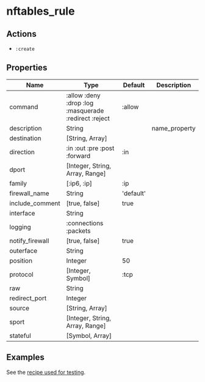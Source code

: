 # nftables_rule

## Actions

- `:create`


## Properties

| Name            | Type                                                  | Default   | Description                                                         |
| --------------- | ----------------------------------------------------- | --------- | ------------------------------------------------------------------- |
| command         | :allow :deny :drop :log :masquerade :redirect :reject | :allow    |                                                                     |
| description     | String                                                |           | name_property                                                       |
| destination     | [String, Array]                                       |           |                                                                     |
| direction       | :in :out :pre :post :forward                          | :in       |                                                                     |
| dport           | [Integer, String, Array, Range]                       |           |                                                                     |
| family          | [:ip6, :ip]                                           | :ip       |                                                                     |
| firewall_name   | String                                                | 'default' |                                                                     |
| include_comment | [true, false]                                         | true      |                                                                     |
| interface       | String                                                |           |                                                                     |
| logging         | :connections :packets                                 |           |                                                                     |
| notify_firewall | [true, false]                                         | true      |                                                                     |
| outerface       | String                                                |           |                                                                     |
| position        | Integer                                               | 50        |                                                                     |
| protocol        | [Integer, Symbol]                                     | :tcp      |                                                                     |
| raw             | String                                                |           |                                                                     |
| redirect_port   | Integer                                               |           |                                                                     |
| source          | [String, Array]                                       |           |                                                                     |
| sport           | [Integer, String, Array, Range]                       |           |                                                                     |
| stateful        | [Symbol, Array]                                       |           |                                                                     |

## Examples

See the [recipe used for testing](test/fixtures/cookbooks/nftables-test/recipes/default.rb).
